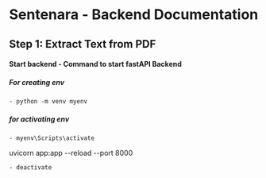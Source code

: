 # Sentenara - Backend Documentation

## Step 1: Extract Text from PDF


#### Start backend - Command to start fastAPI Backend


##### For creating env
    - python -m venv myenv
##### for activating env
    - myenv\Scripts\activate
uvicorn app:app --reload --port 8000

    - deactivate
